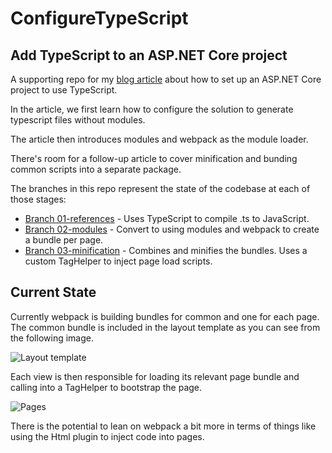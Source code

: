 # ConfigureTypeScript

## Add TypeScript to an ASP.NET Core project

A supporting repo for my [blog article](https://medium.com/@dneimke/add-typescript-to-an-asp-net-core-project-e8f7411e7b58) about how to set up an ASP.NET Core project to use TypeScript.

In the article, we first learn how to configure the solution to generate typescript files without modules.  

The article then introduces modules and webpack as the module loader.

There's room for a follow-up article to cover minification and bunding common scripts into a separate package.

The branches in this repo represent the state of the codebase at each of those stages:

* [Branch 01-references](https://github.com/dneimke/ConfigureTypeScript/tree/01-references) - Uses TypeScript to compile .ts to JavaScript.
* [Branch 02-modules](https://github.com/dneimke/ConfigureTypeScript/tree/02-modules) - Convert to using modules and webpack to create a bundle per page.
* [Branch 03-minification](https://github.com/dneimke/ConfigureTypeScript/tree/03-minification) - Combines and minifies the bundles.  Uses a custom TagHelper to inject page load scripts.

## Current State 

Currently webpack is building bundles for common and one for each page.  The common bundle is included in the layout template
as you can see from the following image.

![Layout template](https://github.com/dneimke/ConfigureTypeScript/raw/master/assets/LayoutPage.jpg "Common bundle included in the layout template")

Each view is then responsible for loading its relevant page bundle and calling into a TagHelper to 
bootstrap the page.

![Pages](https://github.com/dneimke/ConfigureTypeScript/raw/master/assets/ContentPage.jpg "Page bundle and bootstrapping code")

There is the potential to lean on webpack a bit more in terms of things like using the Html plugin to inject code into pages.
